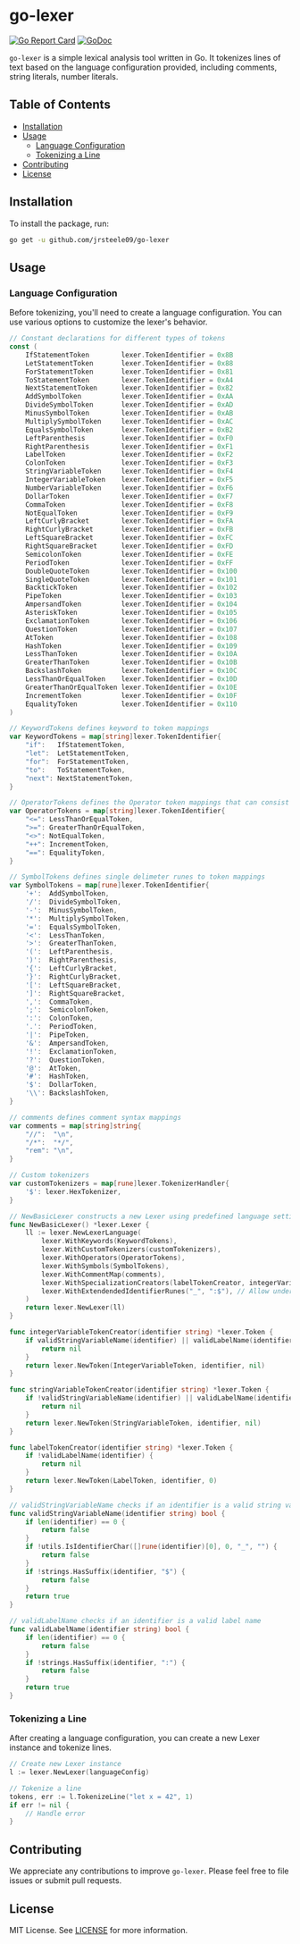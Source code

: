 # go-lexer

[![Go Report Card](https://goreportcard.com/badge/github.com/jrsteele09/go-lexer)](https://goreportcard.com/report/github.com/jrsteele09/go-lexer)
[![GoDoc](https://pkg.go.dev/badge/github.com/jrsteele09/go-lexer)](https://pkg.go.dev/github.com/jrsteele09/go-lexer)

`go-lexer` is a simple lexical analysis tool written in Go. It tokenizes lines of text based on the language configuration provided, including comments, string literals, number literals.

## Table of Contents

- [Installation](#installation)
- [Usage](#usage)
  - [Language Configuration](#language-configuration)
  - [Tokenizing a Line](#tokenizing-a-line)
- [Contributing](#contributing)
- [License](#license)

## Installation

To install the package, run:

```bash
go get -u github.com/jrsteele09/go-lexer
```

## Usage

### Language Configuration

Before tokenizing, you'll need to create a language configuration. You can use various options to customize the lexer's behavior.

```go
// Constant declarations for different types of tokens
const (
	IfStatementToken        lexer.TokenIdentifier = 0x8B
	LetStatementToken       lexer.TokenIdentifier = 0x88
	ForStatementToken       lexer.TokenIdentifier = 0x81
	ToStatementToken        lexer.TokenIdentifier = 0xA4
	NextStatementToken      lexer.TokenIdentifier = 0x82
	AddSymbolToken          lexer.TokenIdentifier = 0xAA
	DivideSymbolToken       lexer.TokenIdentifier = 0xAD
	MinusSymbolToken        lexer.TokenIdentifier = 0xAB
	MultiplySymbolToken     lexer.TokenIdentifier = 0xAC
	EqualsSymbolToken       lexer.TokenIdentifier = 0xB2
	LeftParenthesis         lexer.TokenIdentifier = 0xF0
	RightParenthesis        lexer.TokenIdentifier = 0xF1
	LabelToken              lexer.TokenIdentifier = 0xF2
	ColonToken              lexer.TokenIdentifier = 0xF3
	StringVariableToken     lexer.TokenIdentifier = 0xF4
	IntegerVariableToken    lexer.TokenIdentifier = 0xF5
	NumberVariableToken     lexer.TokenIdentifier = 0xF6
	DollarToken             lexer.TokenIdentifier = 0xF7
	CommaToken              lexer.TokenIdentifier = 0xF8
	NotEqualToken           lexer.TokenIdentifier = 0xF9
	LeftCurlyBracket        lexer.TokenIdentifier = 0xFA
	RightCurlyBracket       lexer.TokenIdentifier = 0xFB
	LeftSquareBracket       lexer.TokenIdentifier = 0xFC
	RightSquareBracket      lexer.TokenIdentifier = 0xFD
	SemicolonToken          lexer.TokenIdentifier = 0xFE
	PeriodToken             lexer.TokenIdentifier = 0xFF
	DoubleQuoteToken        lexer.TokenIdentifier = 0x100
	SingleQuoteToken        lexer.TokenIdentifier = 0x101
	BacktickToken           lexer.TokenIdentifier = 0x102
	PipeToken               lexer.TokenIdentifier = 0x103
	AmpersandToken          lexer.TokenIdentifier = 0x104
	AsteriskToken           lexer.TokenIdentifier = 0x105
	ExclamationToken        lexer.TokenIdentifier = 0x106
	QuestionToken           lexer.TokenIdentifier = 0x107
	AtToken                 lexer.TokenIdentifier = 0x108
	HashToken               lexer.TokenIdentifier = 0x109
	LessThanToken           lexer.TokenIdentifier = 0x10A
	GreaterThanToken        lexer.TokenIdentifier = 0x10B
	BackslashToken          lexer.TokenIdentifier = 0x10C
	LessThanOrEqualToken    lexer.TokenIdentifier = 0x10D
	GreaterThanOrEqualToken lexer.TokenIdentifier = 0x10E
	IncrementToken          lexer.TokenIdentifier = 0x10F
	EqualityToken           lexer.TokenIdentifier = 0x110
)

// KeywordTokens defines keyword to token mappings
var KeywordTokens = map[string]lexer.TokenIdentifier{
	"if":   IfStatementToken,
	"let":  LetStatementToken,
	"for":  ForStatementToken,
	"to":   ToStatementToken,
	"next": NextStatementToken,
}

// OperatorTokens defines the Operator token mappings that can consist of multiple symbol tokens
var OperatorTokens = map[string]lexer.TokenIdentifier{
	"<=": LessThanOrEqualToken,
	">=": GreaterThanOrEqualToken,
	"<>": NotEqualToken,
	"++": IncrementToken,
	"==": EqualityToken,
}

// SymbolTokens defines single delimeter runes to token mappings
var SymbolTokens = map[rune]lexer.TokenIdentifier{
	'+':  AddSymbolToken,
	'/':  DivideSymbolToken,
	'-':  MinusSymbolToken,
	'*':  MultiplySymbolToken,
	'=':  EqualsSymbolToken,
	'<':  LessThanToken,
	'>':  GreaterThanToken,
	'(':  LeftParenthesis,
	')':  RightParenthesis,
	'{':  LeftCurlyBracket,
	'}':  RightCurlyBracket,
	'[':  LeftSquareBracket,
	']':  RightSquareBracket,
	',':  CommaToken,
	';':  SemicolonToken,
	':':  ColonToken,
	'.':  PeriodToken,
	'|':  PipeToken,
	'&':  AmpersandToken,
	'!':  ExclamationToken,
	'?':  QuestionToken,
	'@':  AtToken,
	'#':  HashToken,
	'$':  DollarToken,
	'\\': BackslashToken,
}

// comments defines comment syntax mappings
var comments = map[string]string{
	"//":  "\n",
	"/*":  "*/",
	"rem": "\n",
}

// Custom tokenizers
var customTokenizers = map[rune]lexer.TokenizerHandler{
	'$': lexer.HexTokenizer,
}

// NewBasicLexer constructs a new Lexer using predefined language settings
func NewBasicLexer() *lexer.Lexer {
	ll := lexer.NewLexerLanguage(
		lexer.WithKeywords(KeywordTokens),
		lexer.WithCustomTokenizers(customTokenizers),
		lexer.WithOperators(OperatorTokens),
		lexer.WithSymbols(SymbolTokens),
		lexer.WithCommentMap(comments),
		lexer.WithSpecializationCreators(labelTokenCreator, integerVariableTokenCreator, stringVariableTokenCreator),
		lexer.WithExtendendedIdentifierRunes("_", ":$"), // Allow underscores in identifiers, but when parsing an identifier, stop at a colon (Enables things like Labels)
	)
	return lexer.NewLexer(ll)
}

func integerVariableTokenCreator(identifier string) *lexer.Token {
	if validStringVariableName(identifier) || validLabelName(identifier) {
		return nil
	}
	return lexer.NewToken(IntegerVariableToken, identifier, nil)
}

func stringVariableTokenCreator(identifier string) *lexer.Token {
	if !validStringVariableName(identifier) || validLabelName(identifier) {
		return nil
	}
	return lexer.NewToken(StringVariableToken, identifier, nil)
}

func labelTokenCreator(identifier string) *lexer.Token {
	if !validLabelName(identifier) {
		return nil
	}
	return lexer.NewToken(LabelToken, identifier, 0)
}

// validStringVariableName checks if an identifier is a valid string variable name
func validStringVariableName(identifier string) bool {
	if len(identifier) == 0 {
		return false
	}
	if !utils.IsIdentifierChar([]rune(identifier)[0], 0, "_", "") {
		return false
	}
	if !strings.HasSuffix(identifier, "$") {
		return false
	}
	return true
}

// validLabelName checks if an identifier is a valid label name
func validLabelName(identifier string) bool {
	if len(identifier) == 0 {
		return false
	}
	if !strings.HasSuffix(identifier, ":") {
		return false
	}
	return true
}


```

### Tokenizing a Line

After creating a language configuration, you can create a new Lexer instance and tokenize lines.

```go
// Create new Lexer instance
l := lexer.NewLexer(languageConfig)

// Tokenize a line
tokens, err := l.TokenizeLine("let x = 42", 1)
if err != nil {
    // Handle error
}
```

## Contributing

We appreciate any contributions to improve `go-lexer`. Please feel free to file issues or submit pull requests.

## License

MIT License. See [LICENSE](LICENSE.md) for more information.

